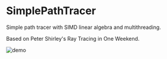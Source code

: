 # SimplePathTracer

Simple path tracer with SIMD linear algebra and multithreading. 


Based on Peter Shirley's Ray Tracing in One Weekend.

![demo](https://user-images.githubusercontent.com/14330873/140421403-6f2d0b33-44c3-4cda-ad5b-71ba3ce4b5c8.jpeg)

